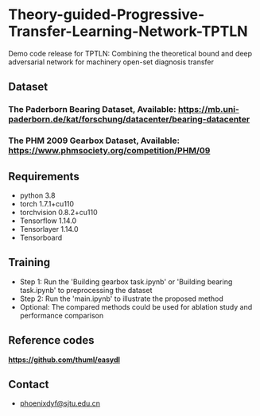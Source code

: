 # Theory-guided-Progressive-Transfer-Learning-Network-TPTLN
Demo code release for TPTLN: Combining the theoretical bound and deep adversarial network for machinery open-set diagnosis transfer


## Dataset
### The Paderborn Bearing Dataset, Available: https://mb.uni-paderborn.de/kat/forschung/datacenter/bearing-datacenter
### The PHM 2009 Gearbox Dataset, Available: https://www.phmsociety.org/competition/PHM/09

## Requirements

- python 3.8
- torch 1.7.1+cu110
- torchvision 0.8.2+cu110
- Tensorflow  1.14.0
- Tensorlayer 1.14.0
- Tensorboard


## Training

- Step 1: Run the 'Building gearbox task.ipynb' or  'Building bearing task.ipynb' to preprocessing the dataset
- Step 2: Run the 'main.ipynb' to illustrate the proposed method
- Optional: The compared methods could be used for ablation study and performance comparison


## Reference codes
**https://github.com/thuml/easydl**

## Contact
- phoenixdyf@sjtu.edu.cn
